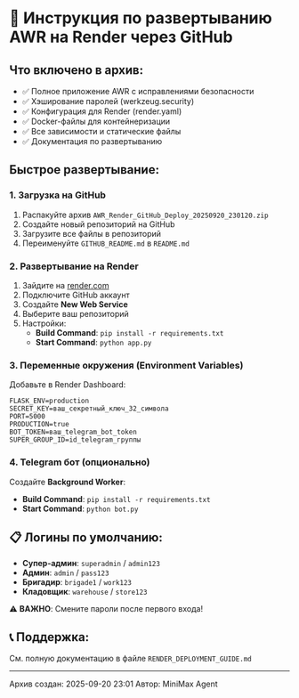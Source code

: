 # 🚀 Инструкция по развертыванию AWR на Render через GitHub

## Что включено в архив:
- ✅ Полное приложение AWR с исправлениями безопасности
- ✅ Хэширование паролей (werkzeug.security)
- ✅ Конфигурация для Render (render.yaml)
- ✅ Docker-файлы для контейнеризации
- ✅ Все зависимости и статические файлы
- ✅ Документация по развертыванию

## Быстрое развертывание:

### 1. Загрузка на GitHub
1. Распакуйте архив `AWR_Render_GitHub_Deploy_20250920_230120.zip`
2. Создайте новый репозиторий на GitHub
3. Загрузите все файлы в репозиторий
4. Переименуйте `GITHUB_README.md` в `README.md`

### 2. Развертывание на Render
1. Зайдите на [render.com](https://render.com)
2. Подключите GitHub аккаунт
3. Создайте **New Web Service**
4. Выберите ваш репозиторий
5. Настройки:
   - **Build Command**: `pip install -r requirements.txt`
   - **Start Command**: `python app.py`

### 3. Переменные окружения (Environment Variables)
Добавьте в Render Dashboard:
```
FLASK_ENV=production
SECRET_KEY=ваш_секретный_ключ_32_символа
PORT=5000
PRODUCTION=true
BOT_TOKEN=ваш_telegram_bot_token
SUPER_GROUP_ID=id_telegram_группы
```

### 4. Telegram бот (опционально)
Создайте **Background Worker**:
- **Build Command**: `pip install -r requirements.txt`
- **Start Command**: `python bot.py`

## 📋 Логины по умолчанию:
- **Супер-админ**: `superadmin` / `admin123`
- **Админ**: `admin` / `pass123`
- **Бригадир**: `brigade1` / `work123`
- **Кладовщик**: `warehouse` / `store123`

⚠️ **ВАЖНО**: Смените пароли после первого входа!

## 📞 Поддержка:
См. полную документацию в файле `RENDER_DEPLOYMENT_GUIDE.md`

---
Архив создан: 2025-09-20 23:01
Автор: MiniMax Agent